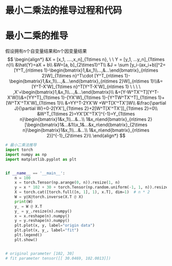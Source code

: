 # 最小二乘法的推导过程和代码

# 最小二乘的推导

假设拥有n个自变量结果和n个因变量结果
$$
\begin{align*}
&X = [x_1, ....,x_n]_{1\times n}, \ \ Y = [y_1, ...y_n]_{1\times n}\\
&\hat{Y}=aX + b\\
&W=[a, b]_{2\times1}^T\\
&J = \sum [y_i-(ax_i+b)]^2=[Y^T_{n\times 1}-\begin{bmatrix}1,&x_1\\...,&...\end{bmatrix}_{n\times 2}W]_{1\times n}^T\cdot [Y^T_{n\times 1}-\begin{bmatrix}1,&x_1\\...,&...\end{bmatrix}_{n\times 2}W]_{n\times 1}\\&=[Y^T-X'W]_{1\times n}^T[Y^T-X'W]_{n\times 1} \ \ \ \ ,X'=\begin{bmatrix}1,&x_1\\...,&...\end{bmatrix}\\
&=[Y-W^TX'^T][Y^T-X'W]\\&=[YY^T]_{1\times 1}-[YX'W]_{1\times 1}-[Y^TW^TX'^T]_{1\times 1}+[W^TX'^TX'W]_{1\times 1}\\
&=YY^T-2YX'W +W^T[X'^TX']W\\
&\frac{\partial J}{\partial W}=0-2[YX']_{1\times 2}+2[W^T[X'^TX']]_{1\times 2}=0\\
&W^T_{1\times 2}=YX'[X'^TX']^{-1}=Y_{1\times  n}\begin{bmatrix}1&x_1\\...&...\\ 1&x_n\end{bmatrix}_{n\times 2}[\begin{bmatrix}1&...&1\\x_1&...&x_n\end{bmatrix}_{2\times n}\begin{bmatrix}1&x_1\\...&...\\ 1&x_n\end{bmatrix}_{n\times 2}]^{-1}_{2\times 2}\\
\end{align*}
$$

```python
# 最小二乘法推导
import torch
import numpy as np
import matplotlib.pyplot as plt


if __name__ == '__main__':
    n = 100
    x = torch.Tensor(np.arange(0, n)).resize(1, n)
    y = x * 102 + 30 + torch.Tensor(np.random.uniform(-1, 1, n)).resize(1, n)
    X = torch.cat([torch.full([n, 1], 1), x.T], dim=1)  # n * 2
    W = y@X@torch.inverse(X.T @ X)
    print(W)
    y_ = W @ X.T
    y_ = y_.resize(n).numpy()
    x = x.reshape(n).numpy()
    y = y.reshape(n).numpy()
    plt.plot(x, y, label="origin data")
    plt.plot(x, y_, label="fit")
    plt.legend()
    plt.show()


# original parameter [102, 30]
# fit parameter tensor([[ 30.0469, 102.0013]])
```













